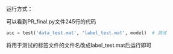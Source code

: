 运行方式：

可以看到PR_final.py文件245行的代码

```python
acc = test('data_test.mat', 'label_test.mat', model)  # 测试
```

将用于测试的标签文件的文件名改成label_test.mat后运行即可

